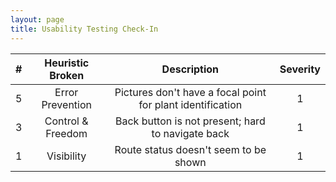 ```yaml
---
layout: page 
title: Usability Testing Check-In
---
```


| # | Heuristic Broken | Description | Severity |
| :----: | :----: | :----: | :----: |
| 5 | Error Prevention | Pictures don't have a focal point for plant identification | 1 |
| 3 | Control & Freedom | Back button is not present; hard to navigate back | 1 |
| 1 | Visibility | Route status doesn't seem to be shown | 1 |
